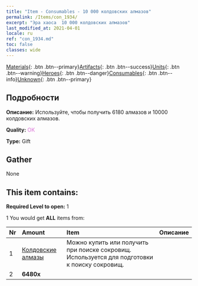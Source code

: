 ```yaml
---
title: "Item - Consumables - 10 000 колдовских алмазов"
permalink: /Items/con_1934/
excerpt: "Эра хаоса  10 000 колдовских алмазов"
last_modified_at: 2021-04-01
locale: ru
ref: "con_1934.md"
toc: false
classes: wide
---
```

 [Materials](/ru/Items/){: .btn .btn--primary}[Artifacts](/ru/Items/Artifacts/){: .btn .btn--success}[Units](/ru/Items/Units/){: .btn .btn--warning}[Heroes](/ru/Items/Heroes/){: .btn .btn--danger}[Consumables](/ru/Items/Consumables/){: .btn .btn--info}[Unknown](/ru/Items/Unknown/){: .btn .btn--primary}

## Подробности
 **Описание:** Используйте, чтобы получить 6180 алмазов и 10000 колдовских алмазов.

 **Quality:** <span style="color: #DA70D6">OK</span>

 **Type:** Gift

## Gather

  None

## This item contains:

 **Required Level to open:** 1

 1 You would get **ALL** items  from:

  | Nr | Amount |     Item    | Описание |
  |:---|:-------|:------------|:-----------:|
  | 1 | [Колдовские алмазы](/ru/Items/con_554/) | Можно купить или получить при поиске сокровищ. Используется для подготовки к поиску сокровищ. | 
  | 2 |  **6480x** | <i class="fas fa-gem"/> |  | 
